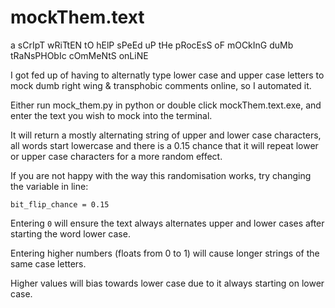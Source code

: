 # mockThem.text

 a sCrIpT wRiTtEN tO hElP sPeEd uP tHe pRocEsS oF mOCkInG duMb tRaNsPHObIc cOmMeNtS onLiNE
 
 
 I got fed up of having to alternatly type lower case and upper case letters to mock dumb right wing & transphobic comments online, so I automated it.

 
 Either run mock_them.py in python or double click mockThem.text.exe, and enter the text you wish to mock into the terminal. 
 
 It will return a mostly alternating string of upper and lower case characters, all words start lowercase and there is a 0.15 chance
 that it will repeat lower or upper case characters for a more random effect.
 
 If you are not happy with the way this randomisation works, try changing the variable in line:
 
 `bit_flip_chance = 0.15`
 
 Entering `0` will ensure the text always alternates upper and lower cases after starting the word lower case.
 
 Entering higher numbers (floats from 0 to 1) will cause longer strings of the same case letters.
 
 Higher values will bias towards lower case due to it always starting on lower case.


